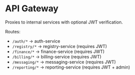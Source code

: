 # API Gateway

Proxies to internal services with optional JWT verification.

Routes:
- `/auth/*` -> auth-service
- `/registry/*` -> registry-service (requires JWT)
- `/finance/*` -> finance-service (requires JWT)
- `/billing/*` -> billing-service (requires JWT)
- `/messaging/*` -> messaging-service (requires JWT)
- `/reporting/*` -> reporting-service (requires JWT + admin)